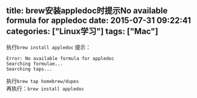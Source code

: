 title: brew安装appledoc时提示No available formula for appledoc
date: 2015-07-31 09:22:41
categories: ["Linux学习"]
tags: ["Mac"]
---
执行`brew install appledoc` 提示：  

```
Error: No available formula for appledoc
Searching formulae...
Searching taps...
```

执行`brew tap homebrew/dupes`  
再执行：`brew install appledoc`